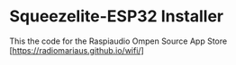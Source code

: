 # Squeezelite-ESP32 Installer

This the code for the Raspiaudio Ompen Source App Store [https://radiomariaus.github.io/wifi/]


